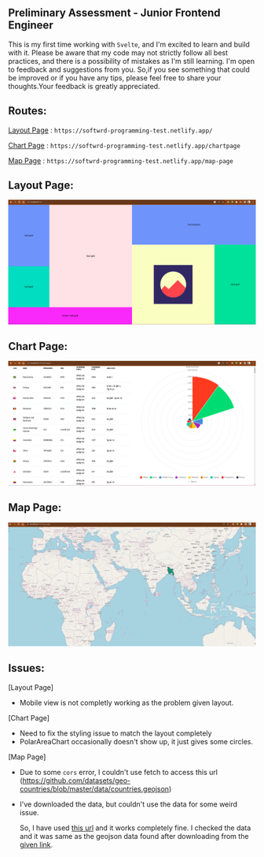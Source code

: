 ## Preliminary Assessment - Junior Frontend Engineer

This is my first time working with `Svelte`, and I'm excited to learn and build with it. Please be aware that my code may not strictly follow all best practices, and there is a possibility of mistakes as I'm still learning. I'm open to feedback and suggestions from you. So,if you see something that could be improved or if you have any tips, please feel free to share your thoughts.Your feedback is greatly appreciated.

## Routes:

[Layout Page](https://softwrd-programming-test.netlify.app/) : `https://softwrd-programming-test.netlify.app/`

[Chart Page](https://softwrd-programming-test.netlify.app/chartpage) : `https://softwrd-programming-test.netlify.app/chartpage`

[Map Page](https://softwrd-programming-test.netlify.app/map-page) : `https://softwrd-programming-test.netlify.app/map-page`

## Layout Page:

![](./figures/layoutpage.png)

## Chart Page:

![](./figures/chartpage.png)

## Map Page:

![](./figures/mappage.png)

## Issues:

[Layout Page]

- Mobile view is not completly working as the problem given layout.

[Chart Page]

- Need to fix the styling issue to match the layout completely
- PolarAreaChart occasionally doesn't show up, it just gives some circles.

[Map Page]

- Due to some `cors` error, I couldn't use fetch to access this url (https://github.com/datasets/geo-countries/blob/master/data/countries.geojson)
- I've downloaded the data, but couldn't use the data for some weird issue.

  So, I have used [this url](https://openlayers.org/en/v4.6.5/examples/data/geojson/countries.geojson) and it works completely fine. I checked the data and it was same as the geojson data found after downloading from the [given link](https://github.com/datasets/geo-countries/blob/master/data/countries.geojson).
